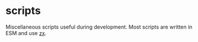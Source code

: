 # scripts

Miscellaneous scripts useful during development. Most scripts are written in ESM and use [zx](https://github.com/google/zx).
